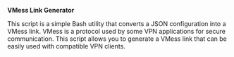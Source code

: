 **VMess Link Generator**

This script is a simple Bash utility that converts a JSON configuration into a VMess link. VMess is a protocol used by some VPN applications for secure communication. This script allows you to generate a VMess link that can be easily used with compatible VPN clients.
